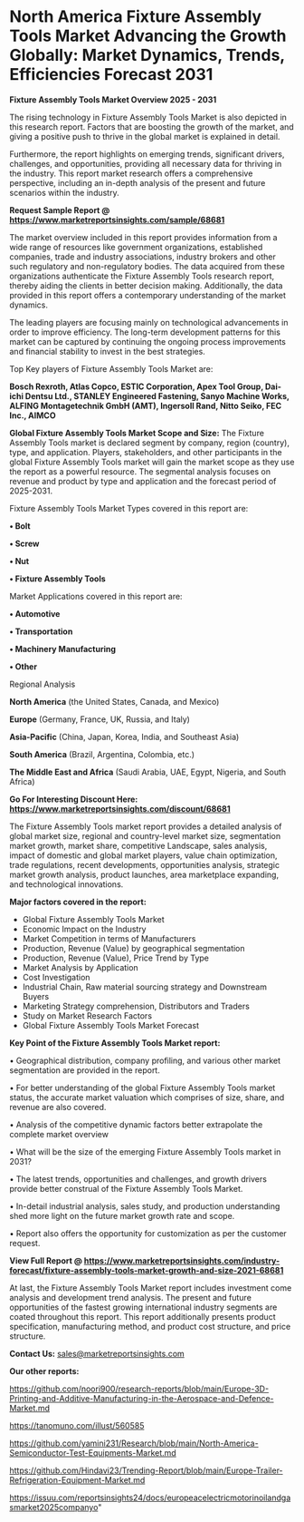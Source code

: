 # North America Fixture Assembly Tools Market Advancing the Growth Globally: Market Dynamics, Trends, Efficiencies Forecast 2031

<Strong> Fixture Assembly Tools Market Overview 2025 - 2031</strong>

The rising technology in Fixture Assembly Tools Market is also depicted in this research report. Factors that are boosting the growth of the market, and giving a positive push to thrive in the global market is explained in detail.

Furthermore, the report highlights on emerging trends, significant drivers, challenges, and opportunities, providing all necessary data for thriving in the industry. This report market research offers a comprehensive perspective, including an in-depth analysis of the present and future scenarios within the industry.

<strong>Request Sample Report @ <a href=https://www.marketreportsinsights.com/sample/68681>https://www.marketreportsinsights.com/sample/68681</a></strong>

The market overview included in this report provides information from a wide range of resources like government organizations, established companies, trade and industry associations, industry brokers and other such regulatory and non-regulatory bodies. The data acquired from these organizations authenticate the Fixture Assembly Tools research report, thereby aiding the clients in better decision making. Additionally, the data provided in this report offers a contemporary understanding of the market dynamics.

The leading players are focusing mainly on technological advancements in order to improve efficiency. The long-term development patterns for this market can be captured by continuing the ongoing process improvements and financial stability to invest in the best strategies.

Top Key players of Fixture Assembly Tools Market are:

<strong>Bosch Rexroth, Atlas Copco, ESTIC Corporation, Apex Tool Group, Dai-ichi Dentsu Ltd., STANLEY Engineered Fastening, Sanyo Machine Works, ALFING Montagetechnik GmbH (AMT), Ingersoll Rand, Nitto Seiko, FEC Inc., AIMCO</strong>

<strong><b>Global Fixture Assembly Tools Market Scope and Size:</b></strong>
The Fixture Assembly Tools market is declared segment by company, region (country), type, and application. Players, stakeholders, and other participants in the global Fixture Assembly Tools market will gain the market scope as they use the report as a powerful resource. The segmental analysis focuses on revenue and product by type and application and the forecast period of 2025-2031.

Fixture Assembly Tools Market Types covered in this report are:

<strong>• Bolt

• Screw

• Nut

• Fixture Assembly Tools</strong>

Market Applications covered in this report are:

<strong>• Automotive

• Transportation

• Machinery Manufacturing

• Other</strong> 

Regional Analysis

<strong>North America</strong> (the United States, Canada, and Mexico)

<strong>Europe</strong> (Germany, France, UK, Russia, and Italy)

<strong>Asia-Pacific</strong> (China, Japan, Korea, India, and Southeast Asia)

<strong>South America</strong> (Brazil, Argentina, Colombia, etc.)

<strong>The Middle East and Africa</strong> (Saudi Arabia, UAE, Egypt, Nigeria, and South Africa)

<strong>Go For Interesting Discount Here: <a href=https://www.marketreportsinsights.com/discount/68681>https://www.marketreportsinsights.com/discount/68681</a></strong>

The Fixture Assembly Tools market report provides a detailed analysis of global market size, regional and country-level market size, segmentation market growth, market share, competitive Landscape, sales analysis, impact of domestic and global market players, value chain optimization, trade regulations, recent developments, opportunities analysis, strategic market growth analysis, product launches, area marketplace expanding, and technological innovations.

<strong><b>Major factors covered in the report:</b></strong>
<ul>
  <li>Global Fixture Assembly Tools Market </li>
  <li>Economic Impact on the Industry</li>
  <li>Market Competition in terms of Manufacturers</li>
  <li>Production, Revenue (Value) by geographical segmentation</li>
  <li>Production, Revenue (Value), Price Trend by Type</li>
  <li>Market Analysis by Application</li>
  <li>Cost Investigation</li>
  <li>Industrial Chain, Raw material sourcing strategy and Downstream Buyers</li>
  <li>Marketing Strategy comprehension, Distributors and Traders</li>
  <li>Study on Market Research Factors</li>
  <li>Global Fixture Assembly Tools Market Forecast</li>
</ul>

<strong><b>Key Point of the Fixture Assembly Tools Market report:</b></strong>

• Geographical distribution, company profiling, and various other market segmentation are provided in the report.

• For better understanding of the global Fixture Assembly Tools market status, the accurate market valuation which comprises of size, share, and revenue are also covered.

• Analysis of the competitive dynamic factors better extrapolate the complete market overview

• What will be the size of the emerging Fixture Assembly Tools market in 2031?

• The latest trends, opportunities and challenges, and growth drivers provide better construal of the Fixture Assembly Tools Market.

• In-detail industrial analysis, sales study, and production understanding shed more light on the future market growth rate and scope.

• Report also offers the opportunity for customization as per the customer request.

<strong><b>View Full Report @ <a href=https://www.marketreportsinsights.com/industry-forecast/fixture-assembly-tools-market-growth-and-size-2021-68681>https://www.marketreportsinsights.com/industry-forecast/fixture-assembly-tools-market-growth-and-size-2021-68681</a></b></strong>


At last, the Fixture Assembly Tools Market report includes investment come analysis and development trend analysis. The present and future opportunities of the fastest growing international industry segments are coated throughout this report. This report additionally presents product specification, manufacturing method, and product cost structure, and price structure.

<strong>Contact Us:</strong>
sales@marketreportsinsights.com

<strong>Our other reports:</strong>

<a href=https://github.com/noori900/research-reports/blob/main/Europe-3D-Printing-and-Additive-Manufacturing-in-the-Aerospace-and-Defence-Market.md>https://github.com/noori900/research-reports/blob/main/Europe-3D-Printing-and-Additive-Manufacturing-in-the-Aerospace-and-Defence-Market.md</a>

<a href=https://tanomuno.com/illust/560585>https://tanomuno.com/illust/560585</a>

<a href=https://github.com/yamini231/Research/blob/main/North-America-Semiconductor-Test-Equipments-Market.md>https://github.com/yamini231/Research/blob/main/North-America-Semiconductor-Test-Equipments-Market.md</a>

<a href=https://github.com/Hindavi23/Trending-Report/blob/main/Europe-Trailer-Refrigeration-Equipment-Market.md>https://github.com/Hindavi23/Trending-Report/blob/main/Europe-Trailer-Refrigeration-Equipment-Market.md</a>

<a href=https://issuu.com/reportsinsights24/docs/europeacelectricmotorinoilandgasmarket2025companyo>https://issuu.com/reportsinsights24/docs/europeacelectricmotorinoilandgasmarket2025companyo</a>"
